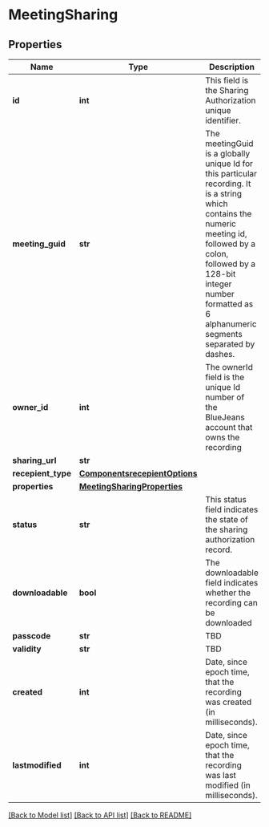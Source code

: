 # MeetingSharing

## Properties
Name | Type | Description | Notes
------------ | ------------- | ------------- | -------------
**id** | **int** | This field is the Sharing Authorization unique identifier. | [optional] 
**meeting_guid** | **str** | The meetingGuid is a globally unique Id for this particular recording. It is a string which contains the numeric meeting id, followed by a colon, followed by a 128-bit integer number formatted as 6 alphanumeric segments separated by dashes. | [optional] 
**owner_id** | **int** | The ownerId field is the unique Id number of the BlueJeans account that owns the recording | [optional] 
**sharing_url** | **str** |  | [optional] 
**recepient_type** | [**ComponentsrecepientOptions**](ComponentsrecepientOptions.md) |  | [optional] 
**properties** | [**MeetingSharingProperties**](MeetingSharingProperties.md) |  | [optional] 
**status** | **str** | This status field indicates the state of the sharing authorization record. | [optional] 
**downloadable** | **bool** | The downloadable field indicates whether the recording can be downloaded | [optional] 
**passcode** | **str** | TBD | [optional] 
**validity** | **str** | TBD | [optional] 
**created** | **int** | Date, since epoch time, that the recording was created (in milliseconds). | [optional] 
**lastmodified** | **int** | Date, since epoch time, that the recording was last modified (in milliseconds). | [optional] 

[[Back to Model list]](../README.md#documentation-for-models) [[Back to API list]](../README.md#documentation-for-api-endpoints) [[Back to README]](../README.md)


